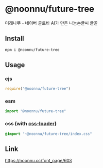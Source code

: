 # @noonnu/future-tree
미래나무 - 네이버 클로바 AI가 만든 나눔손글씨 글꼴

## Install
```sh
npm i @noonnu/future-tree
```
## Usage
### cjs
```js
require("@noonnu/future-tree")
```
### esm
```js
import "@noonnu/future-tree"
```
### css (with [css-loader](https://github.com/webpack-contrib/css-loader))
```css
@import "~@noonnu/future-tree/index.css"
```

## Link
https://noonnu.cc/font_page/603